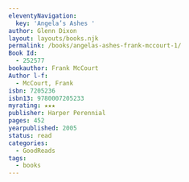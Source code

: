 ```yaml
---
eleventyNavigation:
  key: 'Angela’s Ashes '
author: Glenn Dixon
layout: layouts/books.njk
permalink: /books/angelas-ashes-frank-mccourt-1/
Book Id:
  - 252577
bookauthor: Frank McCourt
Author l-f:
  - McCourt, Frank
isbn: 7205236
isbn13: 9780007205233
myrating: ★★★
publisher: Harper Perennial
pages: 452
yearpublished: 2005
status: read
categories:
  - GoodReads
tags:
  - books
---
```

